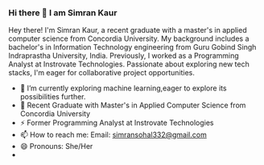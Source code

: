 ### Hi there 👋 I am Simran Kaur


Hey there! I'm Simran Kaur, a recent graduate with a master's in applied computer science from Concordia University. My background includes a bachelor's in Information Technology engineering from Guru Gobind Singh Indraprastha University, India. Previously, I worked as a Programming Analyst at Instrovate Technologies. Passionate about exploring new tech stacks, I'm eager for collaborative project opportunities.


- 🌱 I’m currently exploring machine learning,eager to explore its possibilities further.
- 🤔 Recent Graduate with Master's in Applied Computer Science from Concordia University
- ⚡ Former Programming Analyst at Instrovate Technologies
- 📫 How to reach me: Email: simransohal332@gmail.com 
- 😄 Pronouns: She/Her
-

<!--
**Simran-99/Simran-99** is a ✨ _special_ ✨ repository because its `README.md` (this file) appears on your GitHub profile.

Here are some ideas to get you started:


- 🔭 I’m currently working on ...
- 🌱 I’m currently learning ...
- 👯 I’m looking to collaborate on ...
- 🤔 I’m looking for help with ...
- 💬 Ask me about ...
- 📫 How to reach me: ...
- 😄 Pronouns: ...
- ⚡ Fun fact: ...
-->
